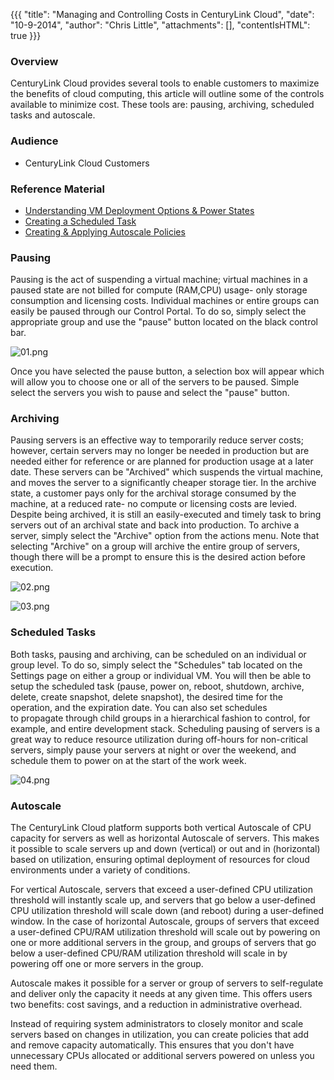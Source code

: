 {{{
  "title": "Managing and Controlling Costs in CenturyLink Cloud",
  "date": "10-9-2014",
  "author": "Chris Little",
  "attachments": [],
  "contentIsHTML": true
}}}

<h3>Overview</h3>
<p>CenturyLink Cloud provides several tools to enable customers to maximize the benefits of cloud computing, this article will outline some of the controls available to minimize cost. These tools are: pausing, archiving, scheduled tasks and autoscale.</p>
<h3>Audience</h3>
<ul>
  <li>CenturyLink Cloud Customers</li>
</ul>
<h3>Reference Material</h3>
<ul>
  <li><a href="https://t3n.zendesk.com/entries/23112825-Understanding-VM-Deployment-Options-and-Power-States" target="_blank">Understanding VM Deployment Options &amp; Power States</a>
  </li>
  <li><a href="https://t3n.zendesk.com/entries/22586501-Creating-a-Scheduled-Task" target="_blank">Creating a Scheduled Task</a>
  </li>
  <li><a href="https://t3n.zendesk.com/entries/22032834-Creating-and-Applying-Autoscale-Policies" target="_blank">Creating &amp; Applying Autoscale Policies</a>
  </li>
</ul>
<h3>Pausing</h3>
<p>Pausing is the act of suspending a virtual machine; virtual machines in a paused state are not billed for compute (RAM,CPU) usage- only storage consumption and licensing costs. Individual machines or entire groups can easily be paused through our Control
  Portal. To do so, simply select the appropriate group and use the "pause" button located on the black control bar.&nbsp;</p>
<p><img src="https://t3n.zendesk.com/attachments/token/NOekI2cJUYt9Vcd0LTNM2r1rN/?name=01.png" alt="01.png" />
</p>
<p>Once you have selected the pause button, a selection box will appear which will allow you to choose one or all of the servers to be paused. Simple select the servers you wish to pause and select the "pause" button.</p>
<h3>Archiving</h3>
<p>Pausing servers is an effective way to temporarily reduce server costs; however, certain servers may no longer be needed in production but are needed either for reference or are planned for production usage at a later date. These servers can be "Archived"
  which suspends the virtual machine, and moves the server to a significantly cheaper storage tier. In the archive state, a customer pays only for the archival storage consumed by the machine, at a reduced rate- no compute or licensing costs are levied.
  Despite being archived, it is still an easily-executed and timely task to bring servers out of an archival state and back into production. To archive a server, simply select the "Archive" option from the actions menu. Note that selecting "Archive" on
  a group will archive the entire group of servers, though there will be a prompt to ensure this is the desired action before execution.</p>
<p><img src="https://t3n.zendesk.com/attachments/token/CjioM32aH4TK4KF5Q9ehMylHc/?name=02.png" alt="02.png" />
</p>
<p><img src="https://t3n.zendesk.com/attachments/token/NRSEyK887JktL5pC9VnTHgERf/?name=03.png" alt="03.png" />
</p>
<h3>Scheduled Tasks</h3>
<p>Both tasks, pausing and archiving, can be scheduled on an individual or group level. To do so, simply select the "Schedules" tab located on the Settings page on either a group or individual VM. You will then be able to setup the scheduled task (pause,
  power on, reboot, shutdown, archive, delete, create snapshot, delete snapshot), the desired time for the operation, and the expiration date. You can also set schedules to&nbsp;propagate&nbsp;through child groups in a hierarchical fashion to control,
  for example, and entire development stack. Scheduling pausing of servers is a great way to reduce resource utilization during off-hours for non-critical servers, simply pause your servers at night or over the weekend, and schedule them to power on at
  the start of the work week.</p>
<p><img src="https://t3n.zendesk.com/attachments/token/VC0c72fd49Bq7D8aFrWlHnmpD/?name=04.png" alt="04.png" />
</p>
<h3>Autoscale</h3>
<p>The CenturyLink Cloud platform supports both vertical Autoscale of CPU capacity for servers as well as horizontal Autoscale of servers. This makes it possible to scale servers up and down (vertical) or out and in (horizontal) based on utilization, ensuring
  optimal deployment of resources for cloud environments under a variety of conditions. &nbsp;</p>
<p>For vertical Autoscale, servers that exceed a user-defined CPU utilization threshold will instantly scale up, and servers that go below a user-defined CPU utilization threshold will scale down (and reboot) during a user-defined window. In the case of
  horizontal Autoscale, groups of servers that exceed a user-defined CPU/RAM utilization threshold will scale out by powering on one or more additional servers in the group, and groups of servers that go below a user-defined CPU/RAM utilization threshold
  will scale in by powering off one or more servers in the group.</p>
<p>Autoscale makes it possible for a server or group of servers to self-regulate and deliver only the capacity it needs at any given time. This offers users two benefits: cost savings, and a reduction in administrative overhead.</p>
<p>Instead of requiring system administrators to closely monitor and scale servers based on changes in utilization, you can create policies that add and remove capacity automatically. This ensures that you don't have unnecessary CPUs allocated or additional
  servers powered on unless you need them.</p>